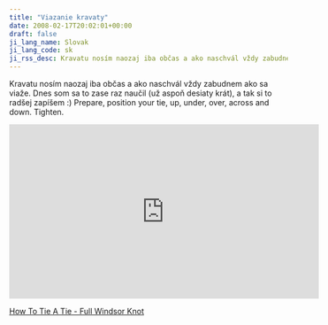 ```yaml
---
title: "Viazanie kravaty"
date: 2008-02-17T20:02:01+00:00
draft: false
ji_lang_name: Slovak
ji_lang_code: sk
ji_rss_desc: Kravatu nosím naozaj iba občas a ako naschvál vždy zabudnem ako sa viaže. Dnes som sa to zase raz naučil (už aspoň desiaty krát) a tak si to radšej zapíšem :)
---
```


Kravatu nosím naozaj iba občas a ako naschvál vždy zabudnem ako sa viaže. 
Dnes som sa to zase raz naučil (už aspoň desiaty krát), a tak si to radšej zapíšem :) 
Prepare, position your tie, up, under, over, across and down. Tighten.

<iframe width="560" height="315" src="https://www.youtube.com/embed/hk4Lmgjmb90?rel=0" frameborder="0" allowfullscreen></iframe>

[How To Tie A Tie - Full Windsor Knot][1]


[1]: https://www.youtube.com/watch?v=hk4Lmgjmb90